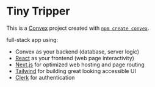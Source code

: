 # Tiny Tripper

This is a [Convex](https://convex.dev/) project created with [`npm create convex`](https://www.npmjs.com/package/create-convex).

full-stack app using:

- Convex as your backend (database, server logic)
- [React](https://react.dev/) as your frontend (web page interactivity)
- [Next.js](https://nextjs.org/) for optimized web hosting and page routing
- [Tailwind](https://tailwindcss.com/) for building great looking accessible UI
- [Clerk](https://clerk.com/) for authentication
